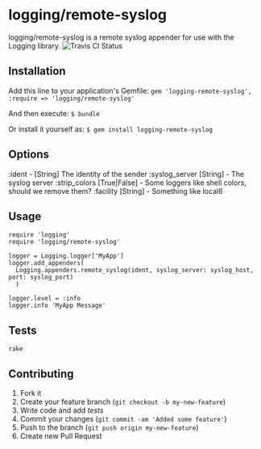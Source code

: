 # logging/remote-syslog

logging/remote-syslog is a remote syslog appender for use with the Logging library. ![Travis CI Status](https://secure.travis-ci.org/BIAINC/logging-remote-syslog.png)

## Installation

Add this line to your application's Gemfile:
    ```
    gem 'logging-remote-syslog', :require => 'logging/remote-syslog'
    ```

And then execute:
    ```
    $ bundle
    ```

Or install it yourself as:
    ```
    $ gem install logging-remote-syslog
    ```

## Options
:ident - [String] The identity of the sender
:syslog_server [String] - The syslog server
:strip_colors [True|False] - Some loggers like shell colors, should we remove them?
:facility [String] - Something like local6

## Usage

```
require 'logging'
require 'logging/remote-syslog'

logger = Logging.logger['MyApp']
logger.add_appenders(
  Logging.appenders.remote_syslog(ident, syslog_server: syslog_host, port: syslog_port)
  )

logger.level = :info
logger.info 'MyApp Message'

```

## Tests

```
rake
```

## Contributing

1. Fork it
2. Create your feature branch (`git checkout -b my-new-feature`)
3. Write code and add _tests_
4. Commit your changes (`git commit -am 'Added some feature'`)
5. Push to the branch (`git push origin my-new-feature`)
6. Create new Pull Request

